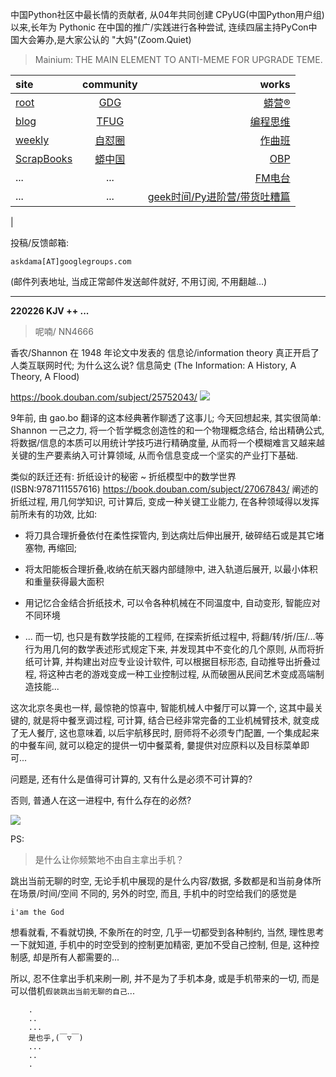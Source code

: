 中国Python社区中最长情的贡献者, 从04年共同创建 CPyUG(中国Python用户组)以来,长年为 Pythonic 在中国的推广/实践进行各种尝试, 连续四届主持PyCon中国大会筹办,是大家公认的 "大妈"(Zoom.Quiet)

> Mainium: THE MAIN ELEMENT TO ANTI-MEME FOR UPGRADE TEME.

| site | community | works |
| :-----| :----: | ----: |
| [root](http://zoomquiet.io/) | [GDG](https://blog.zhgdg.org/) | [蟒营®](https://doc.101.camp/) |
| [blog](https://blog.zoomquiet.io/pages/zoomquiet.html) | [TFUG](http://zh.tfug.world/) | [编程思维](https://py.101.camp/) |
| [weekly](http://weekly.pychina.org/) | [自怼圈](https://du.101.camp/) | [作曲班](https://mu.101.camp/) |
| [ScrapBooks](https://zoomquiet.io/collection.html) | [蟒中国](https://pychina.org/) | [OBP](https://zoomquiet.io/obp/index.html) |
| ... | ... | [FM电台](https://fm.101.camp/) |
| ... | ... | [geek时间/Py进阶营/带货吐糟篇](https://fm.101.camp/2020/geek2py-dama.html) 
 |


投稿/反馈邮箱:

    askdama[AT]googlegroups.com

(邮件列表地址, 
当成正常邮件发送邮件就好, 不用订阅, 不用翻越...)



---------------------------------------------------
**220226 KJV ++ ...**


> 呢喃/ NN4666



香农/Shannon 在 1948 年论文中发表的 信息论/information theory 真正开启了人类互联网时代; 为什么这么说? 
信息简史 (The Information: A History, A Theory, A Flood)

https://book.douban.com/subject/25752043/
![](https://ipic.zoomquiet.top/2022-02-25-zshot%202022-02-25%2008.31.52.jpg)

9年前, 由 gao.bo 翻译的这本经典著作聊透了这事儿; 今天回想起来, 其实很简单: Shannon 一己之力, 将一个哲学概念创造性的和一个物理概念结合, 给出精确公式, 将数据/信息的本质可以用统计学技巧进行精确度量, 从而将一个模糊难言又越来越关键的生产要素纳入可计算领域, 从而令信息变成一个坚实的产业打下基础.

类似的跃迁还有: 
折纸设计的秘密 ~ 折纸模型中的数学世界 (ISBN:9787111557616)
https://book.douban.com/subject/27067843/
阐述的折纸过程, 用几何学知识, 可计算后, 变成一种关键工业能力, 在各种领域得以发挥前所未有的功效, 比如:

+ 将刀具合理折叠依付在柔性探管内, 到达病灶后伸出展开, 破碎结石或是其它堵塞物, 再缩回;

+ 将太阳能板合理折叠,收纳在航天器内部缝隙中, 进入轨道后展开, 以最小体积和重量获得最大面积

+ 用记忆合金结合折纸技术, 可以令各种机械在不同温度中, 自动变形, 智能应对不同环境
+ ...
而一切, 也只是有数学技能的工程师, 在探索折纸过程中, 将翻/转/折/压/...等行为用几何的数学表述形式规定下来, 并发现其中不变化的几个原则, 从而将折纸可计算, 并构建出对应专业设计软件, 可以根据目标形态, 自动推导出折叠过程, 将这种古老的游戏变成一种工业控制过程, 从而破圈从民间艺术变成高端制造技能...

这次北京冬奥也一样, 最惊艳的惊喜中, 智能机械人中餐厅可以算一个, 这其中最关键的, 就是将中餐烹调过程, 可计算, 结合已经非常完备的工业机械臂技术, 就变成了无人餐厅, 这也意味着, 以后宇航移民时, 厨师将不必须专门配置, 一个集成起来的中餐车间, 就可以稳定的提供一切中餐菜肴, 嘦提供对应原料以及目标菜单即可...

问题是, 还有什么是值得可计算的, 又有什么是必须不可计算的?

否则, 普通人在这一进程中, 有什么​存在的必然?



![](https://ipic.zoomquiet.top/2022-02-25-zq42-today-card-2202.026.jpeg)




PS:
> 是什么让你频繁地不由自主拿出手机？

跳出当前无聊的时空,
无论手机中展现的是什么内容/数据,
多数都是和当前身体所在场景/时间/空间 不同的,
另外的时空,
而且, 手机中的时空给我们的感觉是

    i'am the God

想看就看, 不看就切换,
不象所在的时空, 几乎一切都受到各种制约,
当然,
理性思考一下就知道,
手机中的时空受到的控制更加精密, 更加不受自己控制,
但是, 这种控制感,
却是所有人都需要的...

所以, 
忍不住拿出手机来刷一刷,
并不是为了手机本身, 或是手机带来的一切,
而是可以借机`假装跳出当前无聊的自己`...



```
    .
    ..
    ...
    是也乎,(￣▽￣)
    ...
    ..
    .
```


